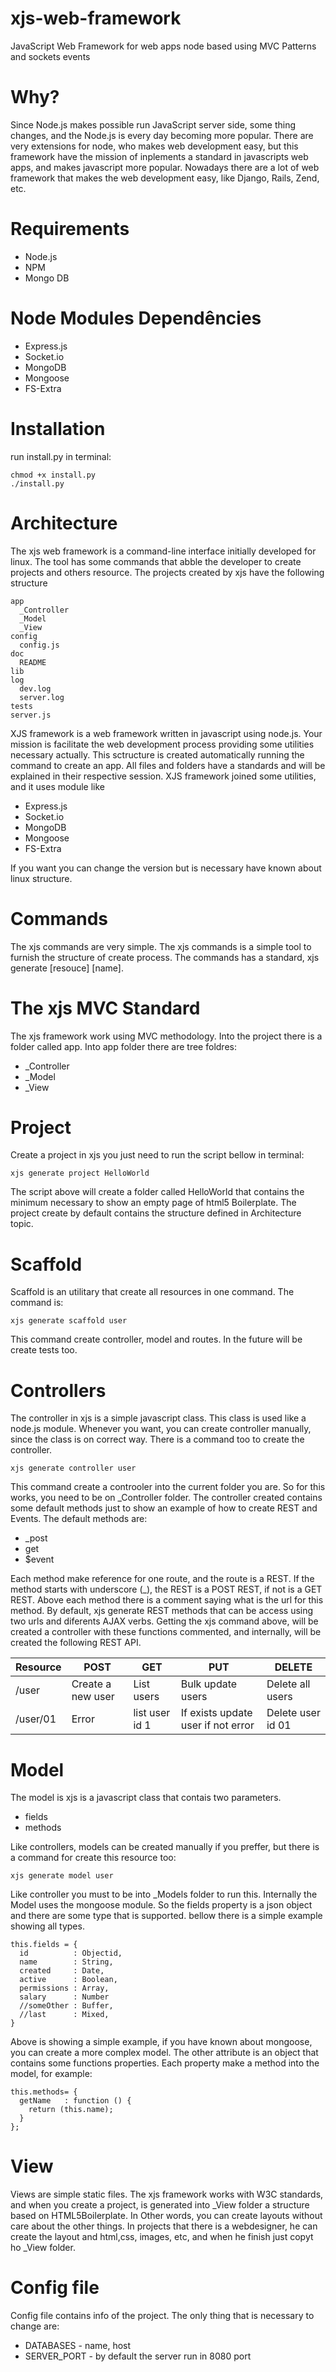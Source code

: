 xjs-web-framework
=================

JavaScript Web Framework for web apps node based using MVC Patterns and sockets events


Why?
=================

Since Node.js makes possible run JavaScript server side, some thing changes, and the Node.js is every day becoming more popular.
There are very extensions for node, who makes web development easy, but this framework have the mission of inplements a standard in javascripts web apps, and makes javascript more popular.
Nowadays there are a lot of web framework that makes the web development easy, like Django, Rails, Zend, etc. 


Requirements
=================

  - Node.js
  - NPM
  - Mongo DB


Node Modules Dependêncies
=================

  - Express.js
  - Socket.io
  - MongoDB
  - Mongoose
  - FS-Extra


Installation
=================

run install.py in terminal:

    chmod +x install.py
    ./install.py


Architecture
=================

The xjs web framework is a command-line interface initially developed for linux. The tool has some commands that abble the developer to create projects and others resource.
The projects created by xjs have the following structure

    app
      _Controller
      _Model
      _View
    config
      config.js
    doc
      README
    lib
    log
      dev.log
      server.log
    tests
    server.js
      
XJS framework is a web framework written in javascript using node.js. Your mission is facilitate the web development process providing some utilities necessary actually.
This sctructure is created automatically running the command to create an app. All files and folders have a standards and will be explained in their respective session.
XJS framework joined some utilities, and it uses module like

  - Express.js
  - Socket.io
  - MongoDB
  - Mongoose
  - FS-Extra

If you want you can change the version but is necessary have known about linux structure.

Commands
=================

The xjs commands are very simple. The xjs commands is a simple tool to furnish the structure of create process.
The commands has a standard, xjs generate [resouce] [name]. 


The xjs MVC Standard
=================

The xjs framework work using MVC methodology. Into the project there is a folder called app. Into app folder there are tree foldres:

  - _Controller
  - _Model
  - _View


Project
=================

Create a project in xjs you just need to run the script bellow in terminal:

    xjs generate project HelloWorld

The script above will create a folder called HelloWorld that contains the minimum necessary to show an empty page of html5 Boilerplate.
The project create by default contains the structure defined in Architecture topic.


Scaffold
=================

Scaffold is an utilitary that create all resources in one command. The command is:

    xjs generate scaffold user

This command create controller, model and routes. In the future will be create tests too.


Controllers
=================

The controller in xjs is a simple javascript class. This class is used like a node.js module.
Whenever you want, you can create controller manually, since the class is on correct way.
There is a command too to create the controller.

    xjs generate controller user
    
This command create a controoler into the current folder you are. So for this works, you need to be on _Controller folder.
The controller created contains some default methods just to show an example of how to create REST and Events. The default methods are:

  - _post
  - get
  - $event

Each method make reference for one route, and the route is a REST. If the method starts with underscore (_), the REST is a POST REST, if not is a GET REST.
Above each method there is a comment saying what is the url for this method.
By default, xjs generate REST methods that can be access using two urls and diferents AJAX verbs. 
Getting the xjs command above, will be created a controller with these functions commented, and internally, will be created the following REST API.


|     Resource    |         POST          |         GET       |                PUT                |        DELETE          |
| --------------- |---------------------- | ----------------- | --------------------------------- | ---------------------- |
|     /user       |   Create a new user   |     List users    | Bulk update users                 |    Delete all users    |
|     /user/01    |         Error         |   list user id 1  | If exists update user if not error|    Delete user id 01         



Model
=================

The model is xjs is a javascript class that contais two parameters.

  - fields
  - methods

Like controllers, models can be created manually if you preffer, but there is a command for create this resource too:

    xjs generate model user

Like controller you must to be into _Models folder to run this.
Internally the Model uses the mongoose module. So the fields property is a json object and there are some type that is supported. bellow there is a simple example showing all types.

    this.fields = {
      id          : Objectid,
      name        : String,
      created     : Date,
      active      : Boolean,
      permissions : Array,
      salary      : Number
      //someOther : Buffer,
      //last      : Mixed,
    }

Above is showing a simple example, if you have known about mongoose, you can create a more complex model. 
The other attribute is an object that contains some functions properties. Each property make a method into the model, for example:

    this.methods= {
      getName	: function () {
        return (this.name);
      }
    };


View
=================

Views are simple static files. The xjs framework works with W3C standards, and when you create a project, is generated into _View folder a structure based on HTML5Boilerplate.
In Other words, you can create layouts without care about the other things. In projects that there is a webdesigner, he can create the layout and html,css, images, etc, and when he finish just copyt ho _View folder.


Config file
=================

Config file contains info of the project. The only thing that is necessary to change are:

  - DATABASES - name, host
  - SERVER_PORT - by default the server run in 8080 port
